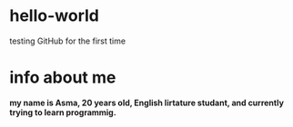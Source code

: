 # hello-world
testing GitHub for the first time


# info about me
**my name is Asma, 20 years old, English lirtature studant, and currently trying to learn programmig.**
